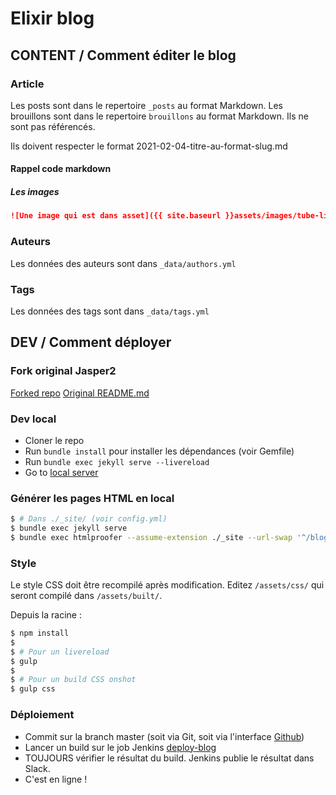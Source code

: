 # Elixir blog


## CONTENT / Comment éditer le blog

### Article

Les posts sont dans le repertoire `_posts` au format Markdown.
Les brouillons sont dans le repertoire `brouillons` au format Markdown. Ils ne sont pas référencés.

Ils doivent respecter le format 2021-02-04-titre-au-format-slug.md

#### Rappel code markdown

##### Les images

```md
![Une image qui est dans asset]({{ site.baseurl }}assets/images/tube-lixi.png)
```

### Auteurs
Les données des auteurs sont dans `_data/authors.yml`

### Tags
Les données des tags sont dans `_data/tags.yml`


## DEV / Comment déployer

### Fork original Jasper2

[Forked repo](https://travis-ci.org/jekyller/jasper2)
[Original README.md](https://travis-ci.org/jekyller/jasper2)

### Dev local

* Cloner le repo
* Run `bundle install` pour installer les dépendances (voir Gemfile)
* Run `bundle exec jekyll serve --livereload`
* Go to [local server](https://127.0.0.1:4000/)

### Générer les pages HTML en local

```bash
$ # Dans ./_site/ (voir config.yml)
$ bundle exec jekyll serve
$ bundle exec htmlproofer --assume-extension ./_site --url-swap '^/blog/:/'
```

### Style

Le style CSS doit être recompilé après modification.
Editez `/assets/css/` qui seront compilé dans `/assets/built/`.

Depuis la racine :

```bash
$ npm install
$ 
$ # Pour un livereload
$ gulp
$
$ # Pour un build CSS onshot
$ gulp css
```

### Déploiement

* Commit sur la branch master (soit via Git, soit via l'interface [Github](https://github.com/elixir-sante/elixir-blog))
* Lancer un build sur le job Jenkins [deploy-blog](https://jenkins.elixir-sante.fr/job/deploy-blog/)
* TOUJOURS vérifier le résultat du build. Jenkins publie le résultat dans Slack.
* C'est en ligne !
